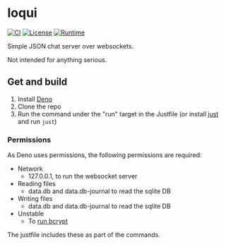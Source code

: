 # loqui

[![CI](https://github.com/Celeo/loqui/workflows/CI/badge.svg?branch=master)](https://github.com/Celeo/loqui/actions?query=workflow%3ACI)
[![License](https://img.shields.io/badge/License-MIT-green)](LICENSE)
[![Runtime](https://img.shields.io/badge/runtime-Deno-orange)](https://deno.land/)

Simple JSON chat server over websockets.

Not intended for anything serious.

## Get and build

1. Install [Deno](https://deno.land/)
1. Clone the repo
1. Run the command under the "run" target in the Justfile (or install
   [just](https://github.com/casey/just) and run `just`)

### Permissions

As Deno uses permissions, the following permissions are required:

- Network
  - 127.0.0.1, to run the websocket server
- Reading files
  - data.db and data.db-journal to read the sqlite DB
- Writing files
  - data.db and data.db-journal to read the sqlite DB
- Unstable
  - To [run bcrypt](https://github.com/JamesBroadberry/deno-bcrypt/issues/18)

The justfile includes these as part of the commands.
